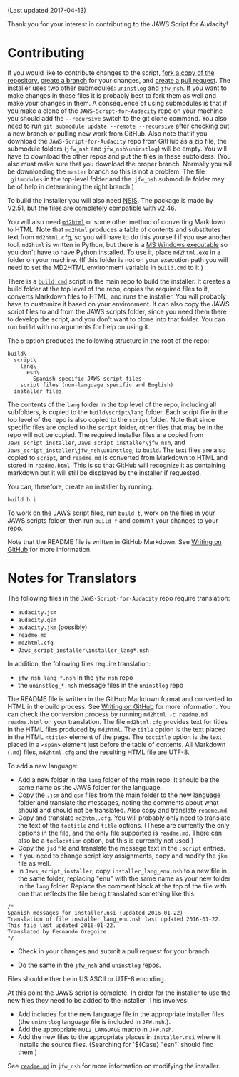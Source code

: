 (Last updated 2017-04-13)

Thank you for your interest in contributing to the JAWS Script for Audacity!

# Contributing
If you would like to contribute changes to the script, [fork a copy of the repository](https://help.github.com/articles/fork-a-repo), [create a branch](https://help.github.com/articles/creating-and-deleting-branches-within-your-repository) for your changes, and [create a pull request](https://help.github.com/articles/creating-a-pull-request).  The installer uses two other submodules: [`uninstlog`](https://github.com/campg2j003/uninstlog) and [`jfw_nsh`](https://github.com/campg2j003/jfw_nsh).  If you want to make changes in those files it is probably best to fork them as well and make your changes in them.  A consequence of using submodules is that if you make a clone of the `JAWS-Script-for-Audacity` repo on your machine you should add the `--recursive` switch to the git clone command.  You also need to run `git submodule update --remote --recursive` after checking out a new branch or pulling new work from GitHub.  Also note that if you download the `JAWS-Script-for-Audacity` repo from GitHub as a zip file, the submodule folders (`jfw_nsh` and `jfw_nsh\uninstlog`) will be empty.  You will have to download the other repos and put the files in these subfolders.  (You also must make sure that you download the proper branch.  Normally you wil be downloading the `master` branch so this is not a problem.  The file `.gitmodules` in the top-level folder and the` jfw_nsh` submodule folder may be of help in determining the right branch.)

To build the installer you will also need [NSIS](http://nsis.sf.net).  The package is made by V2.51, but the files are completely compatible with v2.46.

You will also need [`md2html`](https://github.com/campg2j003/md2html) or some other method of converting Markdown to HTML.  Note that `md2html` produces a table of contents and substitutes text from `md2html.cfg`, so you will have to do this yourself if you use another tool.  `md2html` is written in Python, but there is a [MS Windows executable](https://github.com/campg2j003/md2html/releases/download/v1.0.3/md2html.exe) so you don't have to have Python installed.  To use it, place `md2html.exe` in a folder on your machine.  (If this folder is not on your execution path you will need to set the MD2HTML environment variable in `build.cmd` to it.)

There is a [`build.cmd`](build.cmd) script in the main repo to build the installer.  It creates a build folder at the top level of the repo, copies the required files to it, converts Markdown files to HTML, and runs the installer.  You will probably have to customize it based on your environment.  It can also copy the JAWS script files to and from the JAWS scripts folder, since you need them there to develop the script, and you don't want to clone into that folder.  You can run `build` with no arguments for help on using it.

The `b` option produces the following structure in the root of the repo:
```
build\
  script\
    lang\
      esn\
        Spanish-specific JAWS script files
    script files (non-language specific and English)
  installer files
```

The contents of the `lang` folder in the top level of the repo, including all subfolders, is copied to the `build\script\lang` folder.  Each script file in the top level of the repo is also copied to the `script` folder.  Note that since specific files are copied to the `script` folder, other files that may be in the repo will not be copied.  The required installer files are copied from `Jaws_script_installer`, `Jaws_script_installer\jfw_nsh`, and `Jaws_script_installer\jfw_nsh\uninstlog`, to `build`.  The text files are also copied to `script`, and `readme.md` is converted from Markdown to HTML and stored in `readme.html`.  This is so that GitHub will recognize it as containing markdown but it will still be displayed by the installer if requested.

You can, therefore, create an installer by running:

```
build b i
```

To work on the JAWS script files, run `build t`, work on the files in your JAWS scripts folder, then run `build f` and commit your changes to your repo.

Note that the README file is written in GitHub Markdown.  See [Writing on GitHub](https://help.github.com/categories/writing-on-github) for more information.

# Notes for Translators
The following files in the `JAWS-Script-for-Audacity` repo require translation:

- `audacity.jsm`
- `audacity.qsm`
- `audacity.jkm` (possibly)
- `readme.md`
- `md2html.cfg`
- `Jaws_script_installer\installer_lang*.nsh`


In addition, the following files require translation:

- `jfw_nsh_lang_*.nsh` in the `jfw_nsh` repo
- the `uninstlog_*.nsh` message files in the `uninstlog` repo

The README file is written in the GitHub Markdown format and converted to HTML in the build process.  See [Writing on GitHub](https://help.github.com/categories/writing-on-github) for more information.  You can check the conversion process by running `md2html -c readme.md readme.html` on your translation.    The file `md2html.cfg` provides text for titles in the HTML files produced by `md2html`.  The `title` option is the text placed in the HTML `<title>` element of the page.  The `toctitle` option is the text placed in a `<span>` element just before the table of contents.  All Markdown (`.md`) files, `md2html.cfg` and the resulting HTML file are UTF-8.

To add a new language:
- Add a new folder in the `lang` folder of the main repo.  It should be the same name as the JAWS folder for the language.
- Copy the `.jsm` and `qsm` files from the main folder to the new language folder and translate the messages, noting the comments about what should and should not be translated. Also copy and translate `readme.md`.
- Copy and translate `md2html.cfg`.  You will probably only need to translate the text of the `toctitle` and `title` options.  (These are currently the only options in the file, and the only file supported is `readme.md`.  There can also be a `toclocation` option, but this is currently not used.)
- Copy the `jsd` file and translate the message text in the `:script` entries.  
- If you need to change script key assignments, copy  and modify the `jkm` file as well.
- In `Jaws_script_installer`, copy `installer_lang_enu.nsh` to a new file in the same folder, replacing "enu" with the same name as your new folder in the `lang` folder.  Replace the comment block at the top of the file with one that reflects the file being translated something like this:
```
/*
Spanish messages for installer.nsi (updated 2016-01-22)
Translation of file installer_lang_enu.nsh last updated 2016-01-22.
This file last updated 2016-01-22.
Translated by Fernando Gregoire.
*/
```

- Check in your changes and submit a pull request for your branch.

- Do the same in the `jfw_nsh` and `uninstlog` repos.


Files should either be in US ASCII or UTF-8 encoding.

At this point the JAWS script is complete.  In order for the installer to use the new files they need to be added to the installer.  This involves:
- Add includes for the new language file in the appropriate installer files (the `uninstlog` language file is included in `JFW.nsh`.).
- Add  the appropriate `MUI2_LANGUAGE` macro in `JFW.nsh`.
- Add the new files to the appropriate places in `installer.nsi` where it installs the source files.  (Searching for '${Case} "esn"' should find them.)

See [`readme.md`](https://github.com/campg2j003/jfw_nsh/readme.md) in `jfw_nsh` for more information on modifying the installer.
